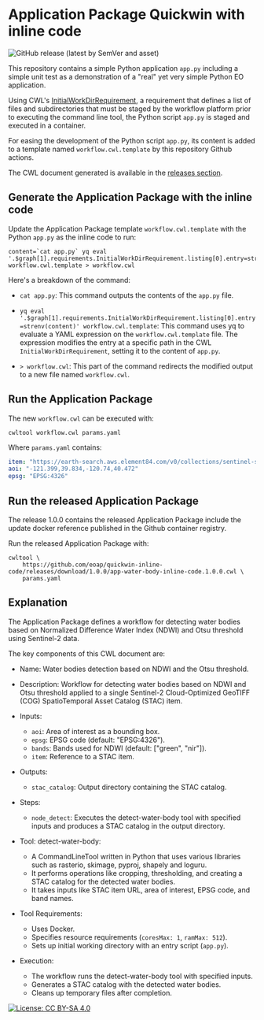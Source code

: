 # Application Package Quickwin with inline code

![GitHub release (latest by SemVer and asset)](https://img.shields.io/github/downloads/eoap/quickwin-inline-code/1.0.0/app-water-body-inline-code.1.0.0.cwl)


This repository contains a simple Python application `app.py` including a simple unit test as a demonstration of a "real" yet very simple Python EO application.

Using CWL's [InitialWorkDirRequirement](https://www.commonwl.org/v1.2/CommandLineTool.html#InitialWorkDirRequirement), a requirement that defines a list of files and subdirectories that must be staged by the workflow platform prior to executing the command line tool, the Python script `app.py` is staged and executed in a container.

For easing the development of the Python script `app.py`, its content is added to a template named `workflow.cwl.template` by this repository Github actions.

The CWL document generated is available in the [releases section](https://github.com/eoap/quickwin-inline-code/releases/tag/1.0.0).

## Generate the Application Package with the inline code

Update the Application Package template `workflow.cwl.template` with the Python `app.py` as the inline code to run:

```
content=`cat app.py` yq eval '.$graph[1].requirements.InitialWorkDirRequirement.listing[0].entry=strenv(content)' workflow.cwl.template > workflow.cwl
```

Here's a breakdown of the command:

* `cat app.py`: This command outputs the contents of the `app.py` file.

* `yq eval '.$graph[1].requirements.InitialWorkDirRequirement.listing[0].entry=strenv(content)' workflow.cwl.template`: This command uses yq to evaluate a YAML expression on the `workflow.cwl.template` file. The expression modifies the entry at a specific path in the CWL `InitialWorkDirRequirement`, setting it to the content of `app.py`.

* `> workflow.cwl`: This part of the command redirects the modified output to a new file named `workflow.cwl`.

## Run the Application Package

The new `workflow.cwl` can be executed with:

```
cwltool workflow.cwl params.yaml
```

Where `params.yaml` contains:

```yaml
item: "https://earth-search.aws.element84.com/v0/collections/sentinel-s2-l2a-cogs/items/S2B_10TFK_20210713_0_L2A"
aoi: "-121.399,39.834,-120.74,40.472"
epsg: "EPSG:4326"
```

## Run the released Application Package

The release 1.0.0 contains the released Application Package include the update docker reference published in the Github container registry.

Run the released Application Package with:

```
cwltool \
    https://github.com/eoap/quickwin-inline-code/releases/download/1.0.0/app-water-body-inline-code.1.0.0.cwl \
    params.yaml 
```

## Explanation

The Application Package defines a workflow for detecting water bodies based on Normalized Difference Water Index (NDWI) and Otsu threshold using Sentinel-2 data.

The key components of this CWL document are:

* Name: Water bodies detection based on NDWI and the Otsu threshold.
* Description: Workflow for detecting water bodies based on NDWI and Otsu threshold applied to a single Sentinel-2 Cloud-Optimized GeoTIFF (COG) SpatioTemporal Asset Catalog (STAC) item.
* Inputs:

    * `aoi`: Area of interest as a bounding box.
    * `epsg`: EPSG code (default: "EPSG:4326").
    * `bands`: Bands used for NDWI (default: ["green", "nir"]).
    * `item`: Reference to a STAC item.

* Outputs:

    * `stac_catalog`: Output directory containing the STAC catalog.

* Steps:

    * `node_detect`: Executes the detect-water-body tool with specified inputs and produces a STAC catalog in the output directory.

* Tool: detect-water-body:

    * A CommandLineTool written in Python that uses various libraries such as rasterio, skimage, pyproj, shapely and loguru.
    * It performs operations like cropping, thresholding, and creating a STAC catalog for the detected water bodies.
    * It takes inputs like STAC item URL, area of interest, EPSG code, and band names.

* Tool Requirements:

    * Uses Docker.
    * Specifies resource requirements (`coresMax: 1`, `ramMax: 512`).
    * Sets up initial working directory with an entry script (`app.py`).

* Execution:

    * The workflow runs the detect-water-body tool with specified inputs.
    * Generates a STAC catalog with the detected water bodies.
    * Cleans up temporary files after completion.


[![License: CC BY-SA 4.0](https://img.shields.io/badge/License-CC_BY--SA_4.0-lightgrey.svg)](https://creativecommons.org/licenses/by-sa/4.0/)
